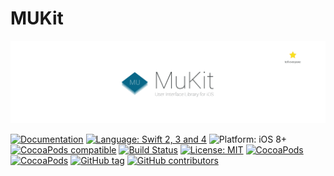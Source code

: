 # MUKit

![MUKit: User Interface Library in Swift](https://raw.githubusercontent.com/MoveUpwards/MUKit/master/banner.png)

[![Documentation](https://img.shields.io/badge/Read_the-Docs-67ad5c.svg)](https://github.com/MoveUpwards/MUKit/master/MUComponent/docs/)
[![Language: Swift 2, 3 and 4](https://img.shields.io/badge/language-swift%204-f48041.svg?style=flat)](https://developer.apple.com/swift)
![Platform: iOS 8+](https://img.shields.io/badge/platform-iOS-blue.svg?style=flat)
[![CocoaPods compatible](https://img.shields.io/badge/Cocoapods-compatible-4BC51D.svg?style=flat)](https://cocoapods.org/pods/MUKit)
[![Build Status](https://app.bitrise.io/app/abc7835ff73f5f07.svg?token=d610-D37aKR0-LU9V2Lulw)](https://app.bitrise.io/app/4478e29045c5f12e)
[![License: MIT](http://img.shields.io/badge/license-MIT-lightgrey.svg?style=flat)](https://github.com/s4cha/Stevia/blob/master/LICENSE)
[![CocoaPods](https://img.shields.io/cocoapods/dt/MUKit.svg)]()
[![CocoaPods](https://img.shields.io/cocoapods/at/MUKit.svg)]()
[![GitHub tag](https://img.shields.io/github/release/MoveUpwards/MUKit.svg)]()
[![GitHub contributors](https://img.shields.io/github/contributors/MoveUpwards/MUKit.svg)](https://github.com/MoveUpwards/MUKit/graphs/contributors)
